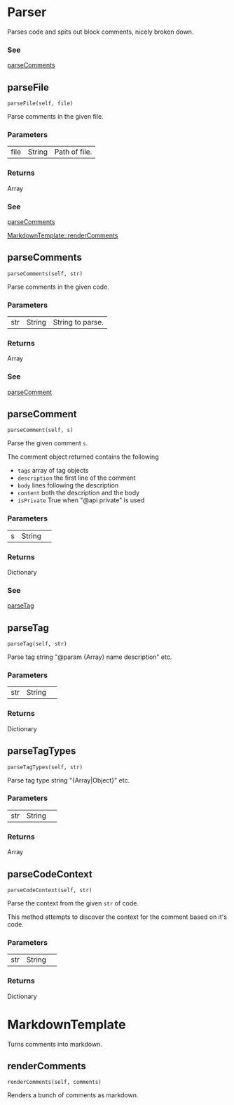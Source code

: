 # Parser

Parses code and spits out block comments, nicely broken down.

### See
[parseComments](#parseComments)

<a name='parseFile'><h2>parseFile</a></h2>

    parseFile(self, file)

Parse comments in the given file.

### Parameters
<table>
 <tr><td>file</td><td>String</td><td>Path of file.</td></tr>
</table>

### Returns
Array 

### See
[parseComments](#parseComments)

[MarkdownTemplate::renderComments](Parser#renderComments)

<a name='parseComments'><h2>parseComments</a></h2>

    parseComments(self, str)

Parse comments in the given code.

### Parameters
<table>
 <tr><td>str</td><td>String</td><td>String to parse.</td></tr>
</table>

### Returns
Array 

### See
[parseComment](#parseComment)

<a name='parseComment'><h2>parseComment</a></h2>

    parseComment(self, s)

Parse the given comment `s`.

The comment object returned contains the following

 - `tags`  array of tag objects
 - `description` the first line of the comment
 - `body` lines following the description
 - `content` both the description and the body
 - `isPrivate` True when "@api private" is used

### Parameters
<table>
 <tr><td>s</td><td>String</td><td></td></tr>
</table>

### Returns
Dictionary 

### See
[parseTag](#parseTag)

<a name='parseTag'><h2>parseTag</a></h2>

    parseTag(self, str)

Parse tag string "@param {Array} name description" etc.

### Parameters
<table>
 <tr><td>str</td><td>String</td><td></td></tr>
</table>

### Returns
Dictionary 

<a name='parseTagTypes'><h2>parseTagTypes</a></h2>

    parseTagTypes(self, str)

Parse tag type string "{Array|Object}" etc.

### Parameters
<table>
 <tr><td>str</td><td>String</td><td></td></tr>
</table>

### Returns
Array 

<a name='parseCodeContext'><h2>parseCodeContext</a></h2>

    parseCodeContext(self, str)

Parse the context from the given `str` of code.

This method attempts to discover the context
for the comment based on it's code.

### Parameters
<table>
 <tr><td>str</td><td>String</td><td></td></tr>
</table>

### Returns
Dictionary 

# MarkdownTemplate

Turns comments into markdown.

<a name='renderComments'><h2>renderComments</a></h2>

    renderComments(self, comments)

Renders a bunch of comments as markdown.

